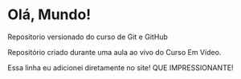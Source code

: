 # Olá, Mundo!
 Repositorio versionado do curso de Git e GitHub

Repositório criado durante uma aula ao vivo do Curso Em Vídeo.

Essa linha eu adicionei diretamente no site! QUE IMPRESSIONANTE!
